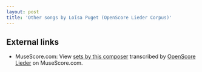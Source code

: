 ```yaml
---
layout: post
title: 'Other songs by Loïsa Puget (OpenScore Lieder Corpus)'
---
```


## External links

- MuseScore.com: View [sets by this composer] transcribed by [OpenScore Lieder] on MuseScore.com.

[sets by this composer]: https://musescore.com/openscore-lieder-corpus/sets/5107695
[OpenScore Lieder]: https://musescore.com/openscore-lieder-corpus


